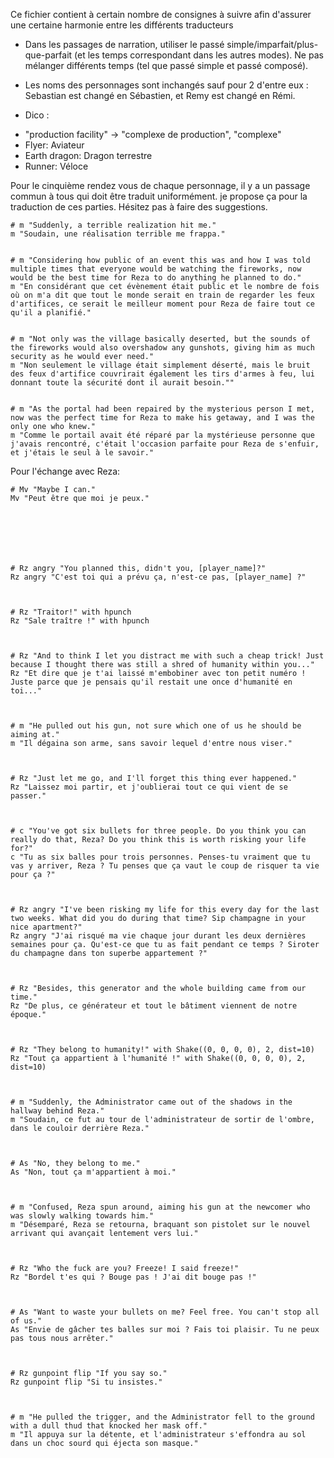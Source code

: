 Ce fichier contient à certain nombre de consignes à suivre afin d'assurer une certaine harmonie entre les différents traducteurs

- Dans les passages de narration, utiliser le passé simple/imparfait/plus-que-parfait (et les temps correspondant dans les autres modes). Ne pas mélanger différents temps (tel que passé simple et passé composé).

- Les noms des personnages sont inchangés sauf pour 2 d'entre eux : Sebastian est changé en Sébastien, et Remy est changé en Rémi.

- Dico :

* "production facility" -> "complexe de production", "complexe"
* Flyer: Aviateur
* Earth dragon: Dragon terrestre
* Runner: Véloce

Pour le cinquième rendez vous de chaque personnage, il y a un passage commun à tous qui doit être traduit uniformément. je propose ça pour la traduction de ces parties. Hésitez pas à faire des suggestions.

    # m "Suddenly, a terrible realization hit me."
    m "Soudain, une réalisation terrible me frappa."


    # m "Considering how public of an event this was and how I was told multiple times that everyone would be watching the fireworks, now would be the best time for Reza to do anything he planned to do."
    m "En considérant que cet évènement était public et le nombre de fois où on m'a dit que tout le monde serait en train de regarder les feux d'artifices, ce serait le meilleur moment pour Reza de faire tout ce qu'il a planifié."


    # m "Not only was the village basically deserted, but the sounds of the fireworks would also overshadow any gunshots, giving him as much security as he would ever need."
    m "Non seulement le village était simplement déserté, mais le bruit des feux d'artifice couvrirait également les tirs d'armes à feu, lui donnant toute la sécurité dont il aurait besoin.""


    # m "As the portal had been repaired by the mysterious person I met, now was the perfect time for Reza to make his getaway, and I was the only one who knew."
    m "Comme le portail avait été réparé par la mystérieuse personne que j'avais rencontré, c'était l'occasion parfaite pour Reza de s'enfuir, et j'étais le seul à le savoir."


Pour l'échange avec Reza:



    # Mv "Maybe I can."
    Mv "Peut être que moi je peux."







    # Rz angry "You planned this, didn't you, [player_name]?"
    Rz angry "C'est toi qui a prévu ça, n'est-ce pas, [player_name] ?"



    # Rz "Traitor!" with hpunch
    Rz "Sale traître !" with hpunch



    # Rz "And to think I let you distract me with such a cheap trick! Just because I thought there was still a shred of humanity within you..."
    Rz "Et dire que je t'ai laissé m'embobiner avec ton petit numéro ! Juste parce que je pensais qu'il restait une once d'humanité en toi..."



    # m "He pulled out his gun, not sure which one of us he should be aiming at."
    m "Il dégaina son arme, sans savoir lequel d'entre nous viser."



    # Rz "Just let me go, and I'll forget this thing ever happened."
    Rz "Laissez moi partir, et j'oublierai tout ce qui vient de se passer."



    # c "You've got six bullets for three people. Do you think you can really do that, Reza? Do you think this is worth risking your life for?"
    c "Tu as six balles pour trois personnes. Penses-tu vraiment que tu vas y arriver, Reza ? Tu penses que ça vaut le coup de risquer ta vie pour ça ?"



    # Rz angry "I've been risking my life for this every day for the last two weeks. What did you do during that time? Sip champagne in your nice apartment?"
    Rz angry "J'ai risqué ma vie chaque jour durant les deux dernières semaines pour ça. Qu'est-ce que tu as fait pendant ce temps ? Siroter du champagne dans ton superbe appartement ?"



    # Rz "Besides, this generator and the whole building came from our time."
    Rz "De plus, ce générateur et tout le bâtiment viennent de notre époque."



    # Rz "They belong to humanity!" with Shake((0, 0, 0, 0), 2, dist=10)
    Rz "Tout ça appartient à l'humanité !" with Shake((0, 0, 0, 0), 2, dist=10)



    # m "Suddenly, the Administrator came out of the shadows in the hallway behind Reza."
    m "Soudain, ce fut au tour de l'administrateur de sortir de l'ombre, dans le couloir derrière Reza."



    # As "No, they belong to me."
    As "Non, tout ça m'appartient à moi."



    # m "Confused, Reza spun around, aiming his gun at the newcomer who was slowly walking towards him."
    m "Désemparé, Reza se retourna, braquant son pistolet sur le nouvel arrivant qui avançait lentement vers lui."



    # Rz "Who the fuck are you? Freeze! I said freeze!"
    Rz "Bordel t'es qui ? Bouge pas ! J'ai dit bouge pas !"



    # As "Want to waste your bullets on me? Feel free. You can't stop all of us."
    As "Envie de gâcher tes balles sur moi ? Fais toi plaisir. Tu ne peux pas tous nous arrêter."



    # Rz gunpoint flip "If you say so."
    Rz gunpoint flip "Si tu insistes."



    # m "He pulled the trigger, and the Administrator fell to the ground with a dull thud that knocked her mask off."
    m "Il appuya sur la détente, et l'administrateur s'effondra au sol dans un choc sourd qui éjecta son masque."

